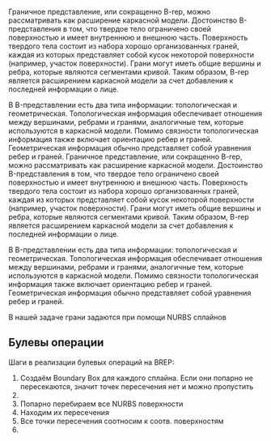 
Граничное представление, или сокращенно B-rep, можно рассматривать как расширение каркасной модели. Достоинство B-представления в том, что твердое тело ограничено своей поверхностью и имеет внутреннюю и внешнюю часть. Поверхность твердого тела состоит из набора хорошо организованных граней, каждая из которых представляет собой кусок некоторой поверхности (например, участок поверхности). Грани могут иметь общие вершины и ребра, которые являются сегментами кривой. Таким образом, B-rep является расширением каркасной модели за счет добавления к последней информации о лице.

В B-представлении есть два типа информации: топологическая и геометрическая. Топологическая информация обеспечивает отношения между вершинами, ребрами и гранями, аналогичные тем, которые используются в каркасной модели. Помимо связности топологическая информация также включает ориентацию ребер и граней. Геометрическая информация обычно представляет собой уравнения ребер и граней. Граничное представление, или сокращенно B-rep, можно рассматривать как расширение каркасной модели. Достоинство B-представления в том, что твердое тело ограничено своей поверхностью и имеет внутреннюю и внешнюю часть. Поверхность твердого тела состоит из набора хорошо организованных граней, каждая из которых представляет собой кусок некоторой поверхности (например, участок поверхности). Грани могут иметь общие вершины и ребра, которые являются сегментами кривой. Таким образом, B-rep является расширением каркасной модели за счет добавления к последней информации о лице.

В B-представлении есть два типа информации: топологическая и геометрическая. Топологическая информация обеспечивает отношения между вершинами, ребрами и гранями, аналогичные тем, которые используются в каркасной модели. Помимо связности топологическая информация также включает ориентацию ребер и граней. Геометрическая информация обычно представляет собой уравнения ребер и граней.

В нашей задаче грани задаются при помощи NURBS сплайнов


## Булевы операции

Шаги в реализации булевых операций на BREP:

1. Создаём Boundary Box для каждого сплайна. Если они попарно не пересекаются, значит точек пересечения нет и можно пропустить
2. 
3. Попарно перебираем все NURBS поверхности
4. Находим их пересечения
5. Все точки пересечения соотносим к соотв. поверхностям
6. 